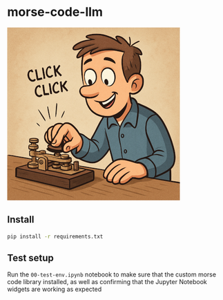 # morse-code-llm

![Person clicking](docs/clicking.png)

## Install

```bash
pip install -r requirements.txt
```

## Test setup

Run the `00-test-env.ipynb` notebook to make sure that the custom morse code library installed, as well as confirming that the Jupyter Notebook widgets are working as expected
